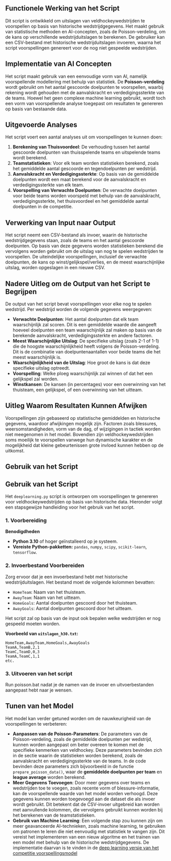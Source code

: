 ## Functionele Werking van het Script

Dit script is ontwikkeld om uitslagen van veldhockeywedstrijden te voorspellen op basis van historische wedstrijdgegevens. Het maakt gebruik van statistische methoden en AI-concepten, zoals de Poisson-verdeling, om de kans op verschillende wedstrijduitslagen te berekenen. De gebruiker kan een CSV-bestand met historische wedstrijduitslagen invoeren, waarna het script voorspellingen genereert voor de nog niet gespeelde wedstrijden.

## Implementatie van AI Concepten

Het script maakt gebruik van een eenvoudige vorm van AI, namelijk voorspellende modellering met behulp van statistiek. De **Poisson-verdeling** wordt gebruikt om het aantal gescoorde doelpunten te voorspellen, waarbij rekening wordt gehouden met de aanvalskracht en verdedigingssterkte van de teams. Hoewel het geen complexe machine learning gebruikt, wordt toch een vorm van voorspellende analyse toegepast om resultaten te genereren op basis van bestaande data.

## Uitgevoerde Analyses

Het script voert een aantal analyses uit om voorspellingen te kunnen doen:

1. **Berekening van Thuisvoordeel**: De verhouding tussen het aantal gescoorde doelpunten van thuisspelende teams en uitspelende teams wordt berekend.
2. **Teamstatistieken**: Voor elk team worden statistieken berekend, zoals het gemiddelde aantal gescoorde en tegendoelpunten per wedstrijd.
3. **Aanvalskracht en Verdedigingssterkte**: Op basis van de gemiddelde doelpunten wordt een maat berekend voor de aanvalskracht en verdedigingssterkte van elk team.
4. **Voorspelling van Verwachte Doelpunten**: De verwachte doelpunten voor beide teams worden voorspeld met behulp van de aanvalskracht, verdedigingssterkte, het thuisvoordeel en het gemiddelde aantal doelpunten in de competitie.

## Verwerking van Input naar Output

Het script neemt een CSV-bestand als invoer, waarin de historische wedstrijdgegevens staan, zoals de teams en het aantal gescoorde doelpunten. Op basis van deze gegevens worden statistieken berekend die vervolgens worden gebruikt om de uitslag van nog te spelen wedstrijden te voorspellen. De uiteindelijke voorspellingen, inclusief de verwachte doelpunten, de kans op winst/gelijkspel/verlies, en de meest waarschijnlijke uitslag, worden opgeslagen in een nieuwe CSV.

## Nadere Uitleg om de Output van het Script te Begrijpen

De output van het script bevat voorspellingen voor elke nog te spelen wedstrijd. Per wedstrijd worden de volgende gegevens weergegeven:

- **Verwachte Doelpunten**: Het aantal doelpunten dat elk team waarschijnlijk zal scoren. Dit is een gemiddelde waarde die aangeeft hoeveel doelpunten een team waarschijnlijk zal maken op basis van de berekende aanvalskracht, verdedigingssterkte en andere factoren.
- **Meest Waarschijnlijke Uitslag**: De specifieke uitslag (zoals 2-1 of 1-1) die de hoogste waarschijnlijkheid heeft volgens de Poisson-verdeling. Dit is de combinatie van doelpuntenaantallen voor beide teams die het meest waarschijnlijk is.
- **Waarschijnlijkheid van de Uitslag**: Hoe groot de kans is dat deze specifieke uitslag optreedt.
- **Voorspelling**: Welke ploeg waarschijnlijk zal winnen of dat het een gelijkspel zal worden.
- **Winstkansen**: De kansen (in percentages) voor een overwinning van het thuisteam, een gelijkspel, of een overwinning van het uitteam.

## Uitleg Waarom Resultaten Kunnen Afwijken

Voorspellingen zijn gebaseerd op statistische gemiddelden en historische gegevens, waardoor afwijkingen mogelijk zijn. Factoren zoals blessures, weersomstandigheden, vorm van de dag, of wijzigingen in tactiek worden niet meegenomen in het model. Bovendien zijn veldhockeywedstrijden soms moeilijk te voorspellen vanwege hun dynamische karakter en de mogelijkheid dat kleine gebeurtenissen grote invloed kunnen hebben op de uitkomst.

## Gebruik van het Script

## Gebruik van het Script

Het `deeplearning.py` script is ontworpen om voorspellingen te genereren voor veldhockeywedstrijden op basis van historische data. Hieronder volgt een stapsgewijze handleiding voor het gebruik van het script.

### 1. Voorbereiding

**Benodigdheden**

- **Python 3.10** of hoger geïnstalleerd op je systeem.
- **Vereiste Python-pakketten:** `pandas`, `numpy`, `scipy`, `scikit-learn`, `tensorflow`.

### 2. Invoerbestand Voorbereiden

Zorg ervoor dat je een invoerbestand hebt met historische wedstrijduitslagen. Het bestand moet de volgende kolommen bevatten:

- `HomeTeam`: Naam van het thuisteam.
- `AwayTeam`: Naam van het uitteam.
- `HomeGoals`: Aantal doelpunten gescoord door het thuisteam.
- `AwayGoals`: Aantal doelpunten gescoord door het uitteam.

Het script zal op basis van de input ook bepalen welke wedstrijden er nog gespeeld moeten worden. 

**Voorbeeld van `uitslagen_h30.txt`:**

```csv
HomeTeam,AwayTeam,HomeGoals,AwayGoals
TeamA,TeamB,2,1
TeamC,TeamD,0,3
TeamA,TeamC,1,1
etc.
```
         
### 3. Uitvoeren van het script

Run poisson.bat nadat je de namen van de invoer en uitvoerbestanden aangepast hebt naar je wensen.

## Tunen van het Model

Het model kan verder getuned worden om de nauwkeurigheid van de voorspellingen te verbeteren:

- **Aanpassen van de Poisson-Parameters**: De parameters van de Poisson-verdeling, zoals de gemiddelde doelpunten per wedstrijd, kunnen worden aangepast om beter overeen te komen met de specifieke kenmerken van veldhockey. Deze parameters bevinden zich in de sectie waarin de statistieken worden berekend, zoals de aanvalskracht en verdedigingssterkte van de teams. In de code bevinden deze parameters zich bijvoorbeeld in de functie `prepare_poisson_data()`, waar de **gemiddelde doelpunten per team** en **league average** worden berekend.
- **Meer Gegevens Toevoegen**: Door meer gegevens over teams en wedstrijden toe te voegen, zoals recente vorm of blessure-informatie, kan de voorspellende waarde van het model worden verhoogd. Deze gegevens kunnen worden toegevoegd aan de dataset die als invoer wordt gebruikt. Dit betekent dat de CSV-invoer uitgebreid kan worden met aanvullende kolommen, die vervolgens gebruikt kunnen worden bij het berekenen van de teamstatistieken.
- **Gebruik van Machine Learning**: Een volgende stap zou kunnen zijn om meer geavanceerde AI-technieken, zoals machine learning, te gebruiken om patronen te leren die niet eenvoudig met statistiek te vangen zijn. Dit vereist het implementeren van een nieuw algoritme en het trainen van een model met behulp van de historische wedstrijdgegevens. De implementatie daarvan is te vinden in de [deep learning versie van het competitie voorspellingsmodel](deeplearning.md)

